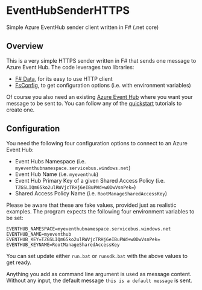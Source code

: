 # EventHubSenderHTTPS
Simple Azure EventHub sender client written in F# (.net core)

## Overview
This is a very simple HTTPS sender written in F# that sends one message to Azure Event Hub.
The code leverages two libraries:
- [F# Data](http://fsharp.github.io/FSharp.Data/), for its easy to use HTTP client
- [FsConfig](https://github.com/demystifyfp/FsConfig), to get configuration options (i.e. with environment variables)

Of course you also need an existing [Azure Event Hub](https://docs.microsoft.com/en-us/azure/event-hubs/event-hubs-about) where you want your message to be sent to. You can follow any of the [quickstart](https://docs.microsoft.com/en-us/azure/event-hubs/event-hubs-create) tutorials to create one.

## Configuration
You need the following four configuration options to connect to an Azure Event Hub: 

- Event Hubs Namespace (i.e. `myeventhubnamespace.servicebus.windows.net`)
- Event Hub Name (i.e. `myeventhub`)
- Event Hub Primary Key of a given Shared Access Policy (i.e. `TZGSLIQm65ko2ulRWVjcTRHj6eIBuPWd+w0DwVsnPek=`)
- Shared Access Policy Name (i.e. `RootManageSharedAccessKey`)

Please be aware that these are fake values, provided just as realistic examples.
The program expects the following four environment variables to be set:

~~~~
EVENTHUB_NAMESPACE=myeventhubnamespace.servicebus.windows.net
EVENTHUB_NAME=myeventhub
EVENTHUB_KEY=TZGSLIQm65ko2ulRWVjcTRHj6eIBuPWd+w0DwVsnPek=
EVENTHUB_KEYNAME=RootManageSharedAccessKey
~~~~

You can set update either `run.bat` or `runsdk.bat` with the above values to get ready.

Anything you add as command line argument is used as message content. Without any input, the default message `this is a default message` is sent.
